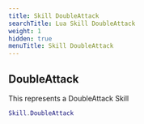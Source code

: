 ```yaml
---
title: Skill DoubleAttack
searchTitle: Lua Skill DoubleAttack
weight: 1
hidden: true
menuTitle: Skill DoubleAttack
---
```

## DoubleAttack

This represents a DoubleAttack Skill
```lua
Skill.DoubleAttack
```